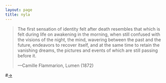 ```yaml
---
layout: page
title: nyla
---
```


>The first sensation of identity felt after death resembles that which is felt during life on awakening in the morning, when still confused with the visions of the night, the mind, wavering between the past and the future, endeavors to recover itself, and at the same time to retain the vanishing dreams, the pictures and events of which are still passing before it.
>
>—Camille Flammarion, Lumen (1872)

#[→](/poetry/NYLA/NYLC6)